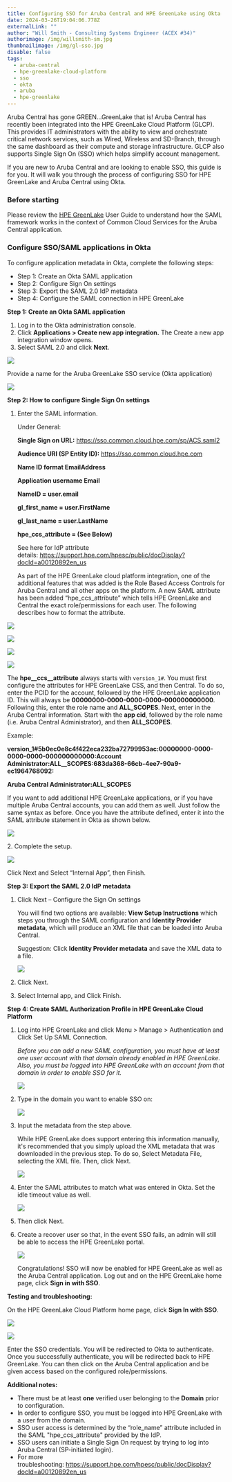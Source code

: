```yaml
---
title: Configuring SSO for Aruba Central and HPE GreenLake using Okta
date: 2024-03-26T19:04:06.778Z
externalLink: ""
author: "Will Smith - Consulting Systems Engineer (ACEX #34)"
authorimage: /img/willsmith-sm.jpg
thumbnailimage: /img/gl-sso.jpg
disable: false
tags:
  - aruba-central
  - hpe-greenlake-cloud-platform
  - sso
  - okta
  - aruba
  - hpe-greenlake
---
```

Aruba Central has gone GREEN…GreenLake that is! Aruba Central has recently been integrated into the HPE GreenLake Cloud Platform (GLCP). This provides IT administrators with the ability to view and orchestrate critical network services, such as Wired, Wireless and SD-Branch, through the same dashboard as their compute and storage infrastructure. GLCP also supports Single Sign On (SSO) which helps simplify account management.

If you are new to Aruba Central and are looking to enable SSO, this guide is for you. It will walk you through the process of configuring SSO for HPE GreenLake and Aruba Central using Okta.

### Before starting

Please review the [HPE GreenLake](https://support.hpe.com/hpesc/public/docDisplay?docId=a00120892en_us) User Guide to understand how the SAML framework works in the context of Common Cloud Services for the Aruba Central application.

### Configure SSO/SAML applications in Okta

To configure application metadata in Okta, complete the following steps:

* Step 1: Create an Okta SAML application
* Step 2: Configure Sign On settings
* Step 3: Export the SAML 2.0 IdP metadata
* Step 4: Configure the SAML connection in HPE GreenLake

**Step 1: Create an Okta SAML application**

1. Log in to the Okta administration console.
2. Click **Applications > Create new app integration.** The Create a new app integration window opens.
3. Select SAML 2.0 and click **Next**.

![](/img/ws-image0.png)

Provide a name for the Aruba GreenLake SSO service (Okta application)

![](/img/ws-image1.png)

**Step 2: How to configure Single Sign On settings**

1. Enter the SAML information.

   Under General:

    **Single Sign on URL:** https://sso.common.cloud.hpe.com/sp/ACS.saml2

    **Audience URI (SP Entity ID):** https://sso.common.cloud.hpe.com

    **Name ID format EmailAddress**

    **Application username Email**

    **NameID = user.email**

    **gl\_first\_name = user.FirstName**

    **gl\_last\_name = user.LastName**

    **hpe\_ccs\_attribute = (See Below)**

   See here for IdP attribute details: <https://support.hpe.com/hpesc/public/docDisplay?docId=a00120892en_us>

   As part of the HPE GreenLake cloud platform integration, one of the additional features that was added is the Role Based Access Controls for Aruba Central and all other apps on the platform. A new SAML attribute has been added “hpe\_ccs\_attribute” which tells HPE GreenLake and Central the exact role/permissions for each user. The following describes how to format the attribute.

![](/img/ws-image2.png)

![](/img/ws-image3.png)

![](/img/ws-image17.png)

![](/img/ws-image5.png)

The **hpe\__ccs\__attribute** always starts with `version_1#`. You must first configure the attributes for HPE GreenLake CSS, and then Central. To do so, enter the PCID for the account, followed by the HPE GreenLake application ID. This will always be **00000000-0000-0000-0000-000000000000**. Following this, enter the role name and **ALL\_SCOPES**. Next, enter in the Aruba Central information. Start with the **app cid**, followed by the role name (i.e. Aruba Central Administrator), and then **ALL\_SCOPES**.

Example:

**version\_1#5b0ec0e8c4f422eca232ba72799953ac:00000000-0000-0000-0000-000000000000:Account Administrator:ALL\__SCOPES:683da368-66cb-4ee7-90a9-ec1964768092:**

**Aruba Central Administrator:ALL\_SCOPES**

If you want to add additional HPE GreenLake applications, or if you have multiple Aruba Central accounts, you can add them as well. Just follow the same syntax as before. Once you have the attribute defined, enter it into the SAML attribute statement in Okta as shown below.

![](/img/ws-image6.png)

2﻿. Complete the setup.

![](/img/ws-image7.png)

Click Next and Select “Internal App”, then Finish.

**Step 3:** **Export the SAML 2.0 IdP metadata**

1. Click Next – Configure the Sign On settings

   You will find two options are available: **View Setup Instructions** which steps you through the SAML configuration and **Identity Provider metadata**, which will produce an XML file that can be loaded into Aruba Central.

   Suggestion: Click **Identity Provider metadata** and save the XML data to a file.

   ![](/img/ws-image9.png)
2. C﻿lick Next.       
3. Select Internal app, and Click Finish.    

**Step 4: Create SAML Authorization Profile in HPE GreenLake Cloud Platform**

1. Log into HPE GreenLake and click Menu > Manage > Authentication and Click Set Up SAML Connection.

   *Before you can add a new SAML configuration, you must have at least one user account with that domain already enabled in HPE GreenLake. Also, you must be logged into HPE GreenLake with an account from that domain in order to enable SSO for it.*

   ![](/img/ws-image10.png)
2. Type in the domain you want to enable SSO on:

   ![](/img/ws-image11.png)
3. Input the metadata from the step above.

   While HPE GreenLake does support entering this information manually, it's recommended that you simply upload the XML metadata that was downloaded in the previous step. To do so, Select Metadata File, selecting the XML file. Then, click Next.

   ![](/img/ws-image12.png)
4. Enter the SAML attributes to match what was entered in Okta. Set the idle timeout value as well.

   ![](/img/ws-image13.png)
5. Then click Next.    
6. Create a recover user so that, in the event SSO fails, an admin will still be able to access the HPE GreenLake portal.    

   ![](/img/ws-image14.png)

   Congratulations! SSO will now be enabled for HPE GreenLake as well as the Aruba Central application. Log out and on the HPE GreenLake home page, click **Sign in with SSO**.

**Testing and troubleshooting:**

On the HPE GreenLake Cloud Platform home page, click **Sign In with SSO**.

![](/img/ws-image15.png)

![](/img/ws-image16.png)

Enter the SSO credentials. You will be redirected to Okta to authenticate. Once you successfully authenticate, you will be redirected back to HPE GreenLake. You can then click on the Aruba Central application and be given access based on the configured role/permissions.

**Additional notes:**

* There must be at least **one** verified user belonging to the **Domain** prior to configuration.    
* In order to configure SSO, you must be logged into HPE GreenLake with a user from the domain.    
* SSO user access is determined by the “role\_name” attribute included in the SAML "hpe\_ccs\_attribute" provided by the IdP.    
* SSO users can initiate a Single Sign On request by trying to log into Aruba Central (SP-initiated login).     
* For more troubleshooting: <https://support.hpe.com/hpesc/public/docDisplay?docId=a00120892en_us>